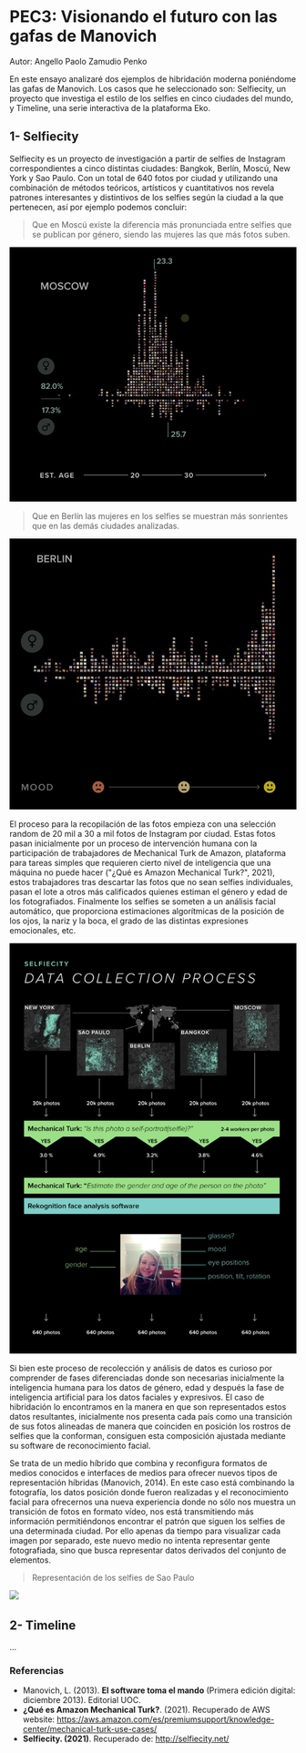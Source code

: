 # PEC3: Visionando el futuro con las gafas de Manovich

Autor: Angello Paolo Zamudio Penko

En este ensayo analizaré dos ejemplos de hibridación moderna poniéndome las gafas de Manovich. Los casos que he seleccionado son: Selfiecity, un proyecto que investiga el estilo de los selfies en cinco ciudades del mundo, y Timeline, una serie interactiva de la plataforma Eko. 

## 1- Selfiecity 

Selfiecity es un proyecto de investigación a partir de selfies de Instagram correspondientes a cinco distintas ciudades: Bangkok, Berlín, Moscú, New York y Sao Paulo. Con un total de 640 fotos por ciudad y utilizando una combinación de métodos teóricos, artísticos y cuantitativos nos revela patrones interesantes y distintivos de los selfies según la ciudad a la que pertenecen, así por ejemplo podemos concluir: 

> Que en Moscú existe la diferencia más pronunciada entre selfies que se publican por género, siendo las mujeres las que más fotos suben. 

<img src="/src/selfiecity-data-02.jpg" width=600>

> Que en Berlín las mujeres en los selfies se muestran más sonrientes que en las demás ciudades analizadas.

<img src="/src/selfiecity-data-01.jpg" width=600>

El proceso para la recopilación de las fotos empieza con una selección random de 20 mil a 30 a mil fotos de Instagram por ciudad. Estas fotos pasan inicialmente por un proceso de intervención humana con la participación de trabajadores de Mechanical Turk de Amazon, plataforma para tareas simples que requieren cierto nivel de inteligencia que una máquina no puede hacer ("¿Qué es Amazon Mechanical Turk?", 2021), estos trabajadores tras descartar las fotos que no sean selfies individuales, pasan el lote a otros más calificados quienes estiman el género y edad de los fotografiados.
Finalmente los selfies se someten a un análisis facial automático, que proporciona estimaciones algorítmicas de la posición de los ojos, la nariz y la boca, el grado de las distintas expresiones emocionales, etc.

<img src="/src/selfiecity-process.jpg" width=600>

Si bien este proceso de recolección y análisis de datos es curioso por comprender de fases diferenciadas donde son necesarias inicialmente la inteligencia humana para los datos de género, edad y después la fase de inteligencia artificial para los datos faciales y expresivos. El caso de hibridación lo encontramos en la manera en que son representados estos datos resultantes, inicialmente nos presenta cada país como una transición de sus fotos alineadas de manera que coinciden en posición los rostros de selfies que la conforman, consiguen esta composición ajustada mediante su software de reconocimiento facial. 

Se trata de un medio híbrido que combina y reconfigura formatos de medios conocidos e interfaces de medios para ofrecer nuevos tipos de representación híbridas (Manovich, 2014). En este caso está combinando la fotografía, los datos posición donde fueron realizadas y el reconocimiento facial para ofrecernos una nueva experiencia donde no sólo nos muestra un transición de fotos en formato vídeo, nos está transmitiendo más información permitiéndonos encontrar el patrón que siguen los selfies de una determinada ciudad. Por ello apenas da tiempo para visualizar cada imagen por separado, este nuevo medio no intenta representar gente fotografiada, sino que busca representar datos derivados del conjunto de elementos.

> Representación de los selfies de Sao Paulo

<a href="http://www.selfiecity.net" target="_blank">
<img src="/src/selfiecity-saopaulo.gif" width=600>
</a>

## 2- Timeline

...

### Referencias

* Manovich, L. (2013). **El software toma el mando** (Primera edición digital: diciembre 2013). Editorial UOC.
* **¿Qué es Amazon Mechanical Turk?**. (2021). Recuperado de AWS website: https://aws.amazon.com/es/premiumsupport/knowledge-center/mechanical-turk-use-cases/ 
* **Selfiecity. (2021)**. Recuperado de: http://selfiecity.net/
